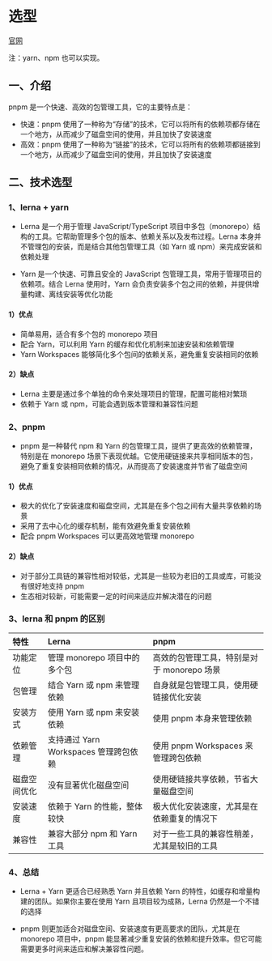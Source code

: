 # 选型

[官网](https://pnpm.io/zh/)

注：yarn、npm 也可以实现。

## 一、介绍

pnpm 是一个快速、高效的包管理工具，它的主要特点是：

- 快速：pnpm 使用了一种称为“存储”的技术，它可以将所有的依赖项都存储在一个地方，从而减少了磁盘空间的使用，并且加快了安装速度
- 高效：pnpm 使用了一种称为“链接”的技术，它可以将所有的依赖项都链接到一个地方，从而减少了磁盘空间的使用，并且加快了安装速度

## 二、技术选型

### 1、lerna + yarn

- Lerna 是一个用于管理 JavaScript/TypeScript 项目中多包（monorepo）结构的工具。它帮助管理多个包的版本、依赖关系以及发布过程。Lerna 本身并不管理包的安装，而是结合其他包管理工具（如 Yarn 或 npm）来完成安装和依赖处理

- Yarn 是一个快速、可靠且安全的 JavaScript 包管理工具，常用于管理项目的依赖项。结合 Lerna 使用时，Yarn 会负责安装多个包之间的依赖，并提供增量构建、离线安装等优化功能

#### 1）优点

- 简单易用，适合有多个包的 monorepo 项目
- 配合 Yarn，可以利用 Yarn 的缓存和优化机制来加速安装和依赖管理
- Yarn Workspaces 能够简化多个包间的依赖关系，避免重复安装相同的依赖

#### 2）缺点

- Lerna 主要是通过多个单独的命令来处理项目的管理，配置可能相对繁琐
- 依赖于 Yarn 或 npm，可能会遇到版本管理和兼容性问题

### 2、pnpm

- pnpm 是一种替代 npm 和 Yarn 的包管理工具，提供了更高效的依赖管理，特别是在 monorepo 场景下表现优越。它使用硬链接来共享相同版本的包，避免了重复安装相同依赖的情况，从而提高了安装速度并节省了磁盘空间

#### 1）优点

- 极大的优化了安装速度和磁盘空间，尤其是在多个包之间有大量共享依赖的场景
- 采用了去中心化的缓存机制，能有效避免重复安装依赖
- 配合 pnpm Workspaces 可以更高效地管理 monorepo

#### 2）缺点

- 对于部分工具链的兼容性相对较低，尤其是一些较为老旧的工具或库，可能没有很好地支持 pnpm
- 生态相对较新，可能需要一定的时间来适应并解决潜在的问题

### 3、lerna 和 pnpm 的区别

| 特性 | Lerna | pnpm |
| :---- | :---- | :---- |
| 功能定位 | 管理 monorepo 项目中的多个包 | 高效的包管理工具，特别是对于 monorepo 场景 |
| 包管理 | 结合 Yarn 或 npm 来管理依赖 | 自身就是包管理工具，使用硬链接优化安装 |
| 安装方式 | 使用 Yarn 或 npm 来安装依赖 | 使用 pnpm 本身来管理依赖 |
| 依赖管理 | 支持通过 Yarn Workspaces 管理跨包依赖 | 使用 pnpm Workspaces 来管理跨包依赖 |
| 磁盘空间优化 | 没有显著优化磁盘空间 | 使用硬链接共享依赖，节省大量磁盘空间 |
| 安装速度 | 依赖于 Yarn 的性能，整体较快 | 极大优化安装速度，尤其是在依赖重复的情况下 |
| 兼容性 | 兼容大部分 npm 和 Yarn 工具 | 对于一些工具的兼容性稍差，尤其是较旧的工具 |

### 4、总结

- Lerna + Yarn 更适合已经熟悉 Yarn 并且依赖 Yarn 的特性，如缓存和增量构建的团队。如果你主要在使用 Yarn 且项目较为成熟，Lerna 仍然是一个不错的选择

- pnpm 则更加适合对磁盘空间、安装速度有更高要求的团队，尤其是在 monorepo 项目中，pnpm 能显著减少重复安装的依赖和提升效率。但它可能需要更多时间来适应和解决兼容性问题。
